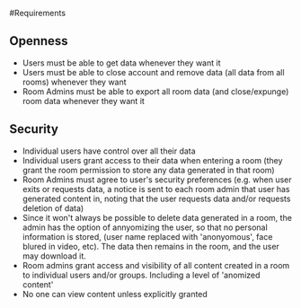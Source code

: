 #Requirements

## Openness
 * Users must be able to get data whenever they want it
 * Users must be able to close account and remove data (all data from all rooms) whenever they want
 * Room Admins must be able to export all room data (and close/expunge) room data whenever they want it

## Security
 * Individual users have control over all their data
 * Individual users grant access to their data when entering a room (they grant the room permission to store any data generated in that room)
 * Room Admins must agree to user's security preferences (e.g. when user exits or requests data, a notice is sent to each room admin that user has generated content in, noting that the user requests data and/or requests deletion of data)
 * Since it won't always be possible to delete data generated in a room, the admin has the option of annyomizing the user, so that no personal information is stored, (user name replaced with 'anonyomous', face blured in video, etc). The data then remains in the room, and the user may download it.
 * Room admins grant access and visibility of all content created in a room to individual users and/or groups. Including a level of 'anomized content'
* No one can view content unless explicitly granted
